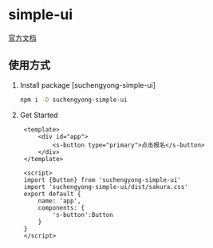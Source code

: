 # simple-ui

[官方文档](https://simple-ui.netlify.app)   

## 使用方式
1. Install package [suchengyong-simple-ui]
   ```sh
   npm i -D suchengyong-simple-ui
   ```
2. Get Started
   ```vue
    <template>
        <div id="app">
            <s-button type="primary">点击报名</s-button>
        </div>
    </template>

    <script>
    import {Button} from 'suchengyong-simple-ui'
    import 'suchengyong-simple-ui/dist/sakura.css'
    export default {
        name: 'app',
        components: {
            's-button':Button
        }
    }
    </script>

   ```
    

